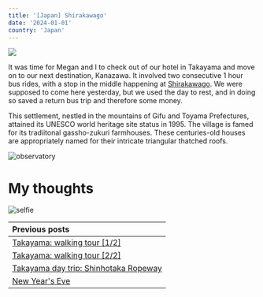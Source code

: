 ```yaml
---
title: '[Japan] Shirakawago'
date: '2024-01-01'
country: 'Japan'
---
```


![](/images/posts/travel/japan-2023/shirakawago/.JPG)

It was time for Megan and I to check out of our hotel in Takayama and move on to our next destination, Kanazawa. It involved two consecutive 1 hour bus rides, with a stop in the middle happening at [Shirakawago](https://www.vill.shirakawa.lg.jp/en/). We were supposed to come here yesterday, but we used the day to rest, and in doing so saved a return bus trip and therefore some money.

This settlement, nestled in the mountains of Gifu and Toyama Prefectures, attained its UNESCO world heritage site status in 1995. The village is famed for its tradiitonal gassho-zukuri farmhouses. These centuries-old houses are appropriately named for their intricate triangular thatched roofs.

![observatory](/images/posts/travel/japan-2023/shirakawago/observatory.JPG)

# My thoughts

![selfie](/images/posts/travel/japan-2023/shirakawago/selfie.JPG)

| Previous posts |
| :---           |
| [Takayama: walking tour [1/2]](./takayama-walking-tour-1) |
| [Takayama: walking tour [2/2]](./takayama-walking-tour-2) |
| [Takayama day trip: Shinhotaka Ropeway](./shinhotaka-ropeway) |
| [New Year's Eve](./new-years-eve) |
